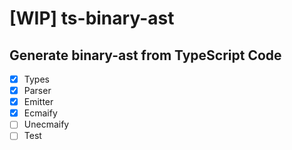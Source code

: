 # [WIP] ts-binary-ast

## Generate binary-ast from TypeScript Code

- [x] Types
- [x] Parser
- [x] Emitter
- [x] Ecmaify
- [ ] Unecmaify
- [ ] Test
